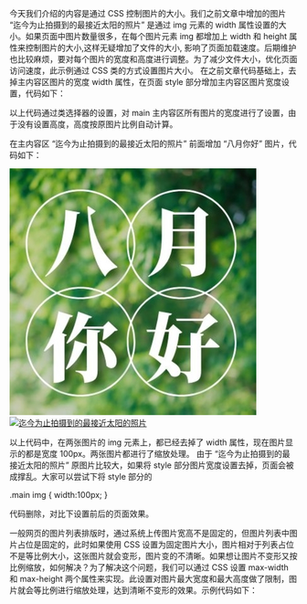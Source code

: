 今天我们介绍的内容是通过 CSS 控制图片的大小。我们之前文章中增加的图片 “迄今为止拍摄到的最接近太阳的照片” 是通过 img 元素的 width 属性设置的大小。如果页面中图片数量很多，在每个图片元素 img 都增加上 width 和 height 属性来控制图片的大小,这样无疑增加了文件的大小, 影响了页面加载速度。后期维护也比较麻烦，要对每个图片的宽度和高度进行调整。为了减少文件大小，优化页面访问速度，此示例通过 CSS 类的方式设置图片大小。
在之前文章代码基础上，去掉主内容区图片的宽度 width 属性，在页面 style 部分增加主内容区图片宽度设置，代码如下：

<style type="text/css">

    .main img {
        width:100px;
    }

</style>
以上代码通过类选择器的设置，对 main 主内容区所有图片的宽度进行了设置，由于没有设置高度，高度按原图片比例自动计算。

在主内容区 “迄今为止拍摄到的最接近太阳的照片” 前面增加 “八月你好” 图片，代码如下：

<p>
  <img src="./images/html07-show01.jpg" alt="八月你好">
  <a href="#">
  <img src="https://mmbiz.qpic.cn/mmbiz_jpg/iciaYydulQQ938RSBlZICkZcFgBDbnN9LicG0Vib2H8iarZsgmPeCibyg4fhEcFcHlicO3EyH2ds6Qrc4NFyA8BbPohuQ/0?wx_fmt=jpeg" alt="迄今为止拍摄到的最接近太阳的照片"  title="迄今为止拍摄到的最接近太阳的照片">
  </a>
</p>

以上代码中，在两张图片的 img 元素上，都已经去掉了 width 属性，现在图片显示的都是宽度 100px。两张图片都进行了缩放处理。 由于 “迄今为止拍摄到的最接近太阳的照片” 原图片比较大，如果将 style 部分图片宽度设置去掉，页面会被成撑乱。大家可以尝试下将 style 部分的 

.main img {
        width:100px;
}

代码删除，对比下设置前后的页面效果。

一般网页的图片列表排版时，通过系统上传图片宽高不是固定的，但图片列表中图片占位是固定的，此时如果使用 CSS 设置为固定图片大小，图片相对于列表占位不是等比例大小，这张图片就会变形，图片变的不清晰。如果想让图片不变形又按比例缩放，如何解决？为了解决这个问题，我们可以通过 CSS 设置 max-width 和 max-height 两个属性来实现。此设置对图片最大宽度和最大高度做了限制，图片就会等比例进行缩放处理，达到清晰不变形的效果。示例代码如下：

<style type="text/css">

    .main img {
        max-width: 430px;
        max-height: 430px;
    }

</style>

